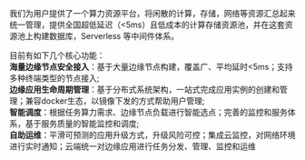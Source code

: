 我们为用户提供了一个算力资源平台，将闲散的计算，存储，网络等资源汇总起来统一管理，提供全国超低延迟（<5ms）且低成本的计算存储资源池，并在这套资源池上构建数据库，Serverless 等中间件体系。

目前有如下几个核心功能：<br>
**海量边缘节点安全接入**：基于大量边缘节点构建，覆盖广、平均延时<5ms；支持多种终端类型的节点接入;<br>
**边缘应用生命周期管理**：基于分布式系统架构，一站式完成应用实例的创建和管理；兼容docker生态，以镜像下发的方式帮助用户管理;<br>
**智能调度**：根据任务算力需求、边缘节点负载进行智能选点；完善的监控和服务体系，基于服务质量的智能监控和调度;<br>
**自助运维**：平滑可预测的应用升级方式，升级风险可控；集成云监控，对网络环境进行实时通知；云端统一对边缘应用进行任务分发、管理、监控和运维
